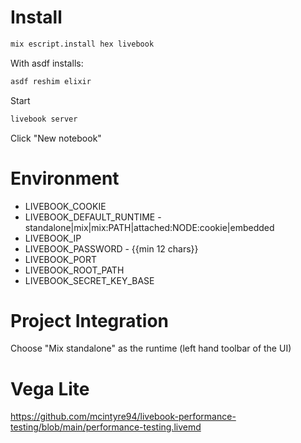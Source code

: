 # Install

```sh
mix escript.install hex livebook
```

With asdf installs:

```sh
asdf reshim elixir
```

Start

```sh
livebook server
```

Click "New notebook"

# Environment

* LIVEBOOK_COOKIE
* LIVEBOOK_DEFAULT_RUNTIME - standalone|mix|mix:PATH|attached:NODE:cookie|embedded
* LIVEBOOK_IP
* LIVEBOOK_PASSWORD - {{min 12 chars}}
* LIVEBOOK_PORT
* LIVEBOOK_ROOT_PATH
* LIVEBOOK_SECRET_KEY_BASE

# Project Integration

Choose "Mix standalone" as the runtime (left hand toolbar of the UI)

# Vega Lite

https://github.com/mcintyre94/livebook-performance-testing/blob/main/performance-testing.livemd
